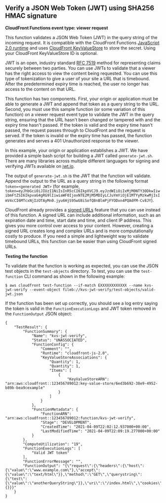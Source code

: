 ## Verify a JSON Web Token (JWT) using SHA256 HMAC signature

**CloudFront Functions event type: viewer request**

This function validates a JSON Web Token (JWT) in the query string of the incoming request. It is compatible with the CloudFront Functions [JavaScript 2.0 runtime](https://docs.aws.amazon.com/AmazonCloudFront/latest/DeveloperGuide/functions-javascript-runtime-20.html) and uses [CloudFront KeyValueStore](https://docs.aws.amazon.com/AmazonCloudFront/latest/DeveloperGuide/kvs-with-functions.html) to store the secret. Using your CloudFront KeyValueStore ID is optional.

JWT is an open, industry standard [RFC 7519](https://tools.ietf.org/html/rfc7519) method for representing claims securely between two parties. You can use JWTs to validate that a viewer has the right access to view the content being requested. You can use this type of tokenization to give a user of your site a URL that is timebound. After the predetermined expiry time is reached, the user no longer has access to the content on that URL.

This function has two components. First, your origin or application must be able to generate a JWT and append that token as a query string to the URL. Second, you must use this sample function (or some variation of this function) on a viewer request event type to validate the JWT in the query string, ensuring that the URL hasn't been changed or tampered with and the expiry time hasn't passed. If the token is valid and the expiry time hasn't passed, the request passes through to CloudFront and the request is served. If the token is invalid or the expiry time has passed, the function generates and serves a 401 Unauthorized response to the viewer.

In this example, your origin or application establishes a JWT. We have provided a simple bash script for building a JWT called `generate-jwt.sh`. There are many libraries across multiple different languages for signing and verifying JWTs available on [jwt.io](https://jwt.io/). 

The output of `generate-jwt.sh` is the JWT that the function will validate. Append the output to the URL as a query string in the following format `token=<generated JWT>` (for example, `token=eyJhbGciOiJIUzI1NiIsInR5cCI6IkpXVCJ9.eyJzdWIiOiIxMjM0NTY3ODkwIiwibmFtZSI6IkpvaG4gRG9lIiwiaWF0IjoxNTE2MjM5MDIyLCJuYmYiOjE1MTYyMzkwMjIsImV4cCI6MTcxNjIzOTAyMn0.jyu6HjS95wU8iSofQ8nBlmPjFYODxn4PQAdFM-Cv8JY`).

CloudFront already provides a [signed URLs](https://docs.aws.amazon.com/AmazonCloudFront/latest/DeveloperGuide/private-content-signed-urls.html) feature that you can use instead of this function. A signed URL can include additional information, such as an expiration date and time, start date and time, and client IP address. This gives you more control over access to your content. However, creating a signed URL creates long and complex URLs and is more computationally costly to produce. If you need a simple and lightweight way to validate timebound URLs, this function can be easier than using CloudFront signed URLs.

**Testing the function**

To validate that the function is working as expected, you can use the JSON test objects in the `test-objects` directory. To test, you can use the `test-function` CLI command as shown in the following example:

```
$ aws cloudfront test-function --if-match EXXXXXXXXXXXX --name kvs-jwt-verify --event-object fileb://kvs-jwt-verify/test-objects/valid-jwt.json
```

If the function has been set up correctly, you should see a log entry saying the token is valid in the `FunctionExecutionLogs` and JWT token removed in the `FunctionOutput` JSON object:
```
{
    "TestResult": {
        "FunctionSummary": {
            "Name": "kvs-jwt-verify",
            "Status": "UNASSOCIATED",
            "FunctionConfig": {
                "Comment": "",
                "Runtime": "cloudfront-js-2.0",
                "KeyValueStoreAssociations": {
                    "Quantity": 1,
                    "Quantity": 1,
                    "Items": [
                        {
                            "KeyValueStoreARN": "arn:aws:cloudfront::123456789012:key-value-store/6ed3b692-38e9-4952-b89b-bea9cexample"
                        }
                    ]
                }
            },
            "FunctionMetadata": {
                "FunctionARN": "arn:aws:cloudfront::123456789012:function/kvs-jwt-verify",
                "Stage": "DEVELOPMENT",
                "CreatedTime": "2021-04-09T22:02:12.937000+00:00",
                "LastModifiedTime": "2021-04-09T22:09:19.277000+00:00"
            }
        },
        "ComputeUtilization": "19",
        "FunctionExecutionLogs": [
            "Valid JWT token"
        ],
        "FunctionErrorMessage": "",
        "FunctionOutput": "{\"request\":{\"headers\":{\"host\":{\"value\":\"www.example.com\"},\"accept\":{\"value\":\"text/html\"}},\"method\":\"GET\",\"querystring\":{\"test\":{\"value\":\"anotherQueryString\"}},\"uri\":\"/index.html\",\"cookies\":{}}}"
    }
}
```
